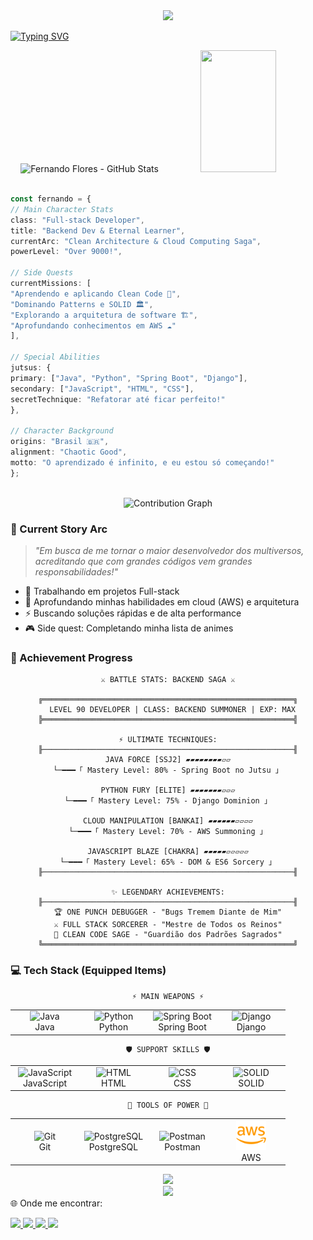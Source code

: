 <!-- Banner Superior -->
<div align="center">
  <img
    src="https://capsule-render.vercel.app/api?type=rect&color=gradient&customColorList=24&height=120&section=header&text=✧%20SACRED%20REALM%20OF%20CODING%20✧&fontSize=30&fontColor=fff&animation=twinkling&stroke=fff&strokeWidth=2" />
</div>

<!-- Typing SVG -->
[![Typing
SVG](https://readme-typing-svg.herokuapp.com/?color=6FA4FC&size=35&center=true&vCenter=true&width=1000&lines=HELLO+WORLD!+Eu+sou+Fernando+Flores!;Desenvolvedor+Backend+e+Full-stack+⚡;Eterno+aprendiz+de+tecnologia+👨‍💻;Seja+bem-vindo+ao+meu+perfil!+👾)](https://git.io/typing-svg)

<!-- GitHub Status e Top Langs -->
<div align="center">
  <img width="49%" height="195px"
    src="https://github-readme-stats.vercel.app/api?username=FernandoAurelius&show_icons=true&count_private=true&hide_border=true&title_color=6FA4FC&icon_color=6FA4FC&text_color=c9d1d9&bg_color=0d1117"
    alt="Fernando Flores - GitHub Stats" />
  <img width="49%" height="195px"
    src="https://github-readme-stats.vercel.app/api/top-langs/?username=FernandoAurelius&layout=compact&hide_border=true&title_color=6FA4FC&text_color=c9d1d9&bg_color=0d1117" />
</div>

<br />

```typescript
const fernando = {
// Main Character Stats
class: "Full-stack Developer",
title: "Backend Dev & Eternal Learner",
currentArc: "Clean Architecture & Cloud Computing Saga",
powerLevel: "Over 9000!",

// Side Quests
currentMissions: [
"Aprendendo e aplicando Clean Code 🧹",
"Dominando Patterns e SOLID 🏛️",
"Explorando a arquitetura de software 🏗️",
"Aprofundando conhecimentos em AWS ☁️"
],

// Special Abilities
jutsus: {
primary: ["Java", "Python", "Spring Boot", "Django"],
secondary: ["JavaScript", "HTML", "CSS"],
secretTechnique: "Refatorar até ficar perfeito!"
},

// Character Background
origins: "Brasil 🇧🇷",
alignment: "Chaotic Good",
motto: "O aprendizado é infinito, e eu estou só começando!"
};
```

<br/>

<div align="center"> <img
    src="https://github-readme-activity-graph.vercel.app/graph?username=FernandoAurelius&theme=react-dark&hide_border=true&area=true"
    alt="Contribution Graph" /> 
</div>

### 🎯 Current Story Arc

> *"Em busca de me tornar o maior desenvolvedor dos multiversos, acreditando que com grandes códigos vem grandes responsabilidades!"*

- 🔭 Trabalhando em projetos Full-stack
- 🌱 Aprofundando minhas habilidades em cloud (AWS) e arquitetura
- ⚡ Buscando soluções rápidas e de alta performance
- 🎮 Side quest: Completando minha lista de animes



### 🌟 Achievement Progress

<div align="center">

```plaintext
⚔️ BATTLE STATS: BACKEND SAGA ⚔️

╔════════════════════════════════════════════════════════╗
  LEVEL 90 DEVELOPER | CLASS: BACKEND SUMMONER | EXP: MAX
╠════════════════════════════════════════════════════════╣

⚡ ULTIMATE TECHNIQUES:
╟────────────────────────────────────────────────────────╢
JAVA FORCE [SSJ2] ▰▰▰▰▰▰▰▰▱▱
└─━━━「 Mastery Level: 80% - Spring Boot no Jutsu 」

PYTHON FURY [ELITE] ▰▰▰▰▰▰▰▱▱▱
└─━━━「 Mastery Level: 75% - Django Dominion 」

CLOUD MANIPULATION [BANKAI] ▰▰▰▰▰▰▱▱▱▱
└─━━━「 Mastery Level: 70% - AWS Summoning 」

JAVASCRIPT BLAZE [CHAKRA] ▰▰▰▰▰▱▱▱▱▱
└─━━━「 Mastery Level: 65% - DOM & ES6 Sorcery 」
╟────────────────────────────────────────────────────────╢

✨ LEGENDARY ACHIEVEMENTS:
╟────────────────────────────────────────────────────────╢
🏆 ONE PUNCH DEBUGGER - "Bugs Tremem Diante de Mim"
⚔️ FULL STACK SORCERER - "Mestre de Todos os Reinos"
📜 CLEAN CODE SAGE - "Guardião dos Padrões Sagrados"
╚════════════════════════════════════════════════════════╝
```

</div>

### 💻 Tech Stack (Equipped Items)
<div align="center">

  ```plaintext
  ⚡ MAIN WEAPONS ⚡
  ```
  <table>
    <tr>
      <td align="center" width="96"> <img
          src="https://cdn.jsdelivr.net/gh/devicons/devicon/icons/java/java-original.svg" width="48" height="48"
          alt="Java" /> <br>Java </td>
      <td align="center" width="96"> <img
          src="https://cdn.jsdelivr.net/gh/devicons/devicon/icons/python/python-original.svg" width="48" height="48"
          alt="Python" /> <br>Python </td>
      <td align="center" width="96"> <img
          src="https://cdn.jsdelivr.net/gh/devicons/devicon/icons/spring/spring-original.svg" width="48" height="48"
          alt="Spring Boot" /> <br>Spring Boot </td>
      <td align="center" width="96"> <img
          src="https://cdn.jsdelivr.net/gh/devicons/devicon/icons/django/django-plain.svg" width="48" height="48"
          alt="Django" /> <br>Django </td>
    </tr>
  </table>

  ```plaintext
  🛡️ SUPPORT SKILLS 🛡️
  ```

  <table>
    <tr>
      <td align="center" width="96"> <img
          src="https://cdn.jsdelivr.net/gh/devicons/devicon/icons/javascript/javascript-original.svg" width="48"
          height="48" alt="JavaScript" /> <br>JavaScript </td>
      <td align="center" width="96"> <img
          src="https://cdn.jsdelivr.net/gh/devicons/devicon/icons/html5/html5-original.svg" width="48" height="48"
          alt="HTML" /> <br>HTML </td>
      <td align="center" width="96"> <img
          src="https://cdn.jsdelivr.net/gh/devicons/devicon/icons/css3/css3-original.svg" width="48" height="48"
          alt="CSS" /> <br>CSS </td>
      <td align="center" width="96"> <img src="https://img.shields.io/badge/-SOLID-000?style=flat&logoColor=white"
          width="60" height="28" alt="SOLID" /> <br>SOLID </td>
    </tr>
  </table>

  ```
  🔧 TOOLS OF POWER 🔧
  ```

  <table>
    <tr>
      <td align="center" width="96"> <img src="https://cdn.jsdelivr.net/gh/devicons/devicon/icons/git/git-original.svg"
          width="48" height="48" alt="Git" /> <br>Git </td>
      <td align="center" width="96"> <img
          src="https://cdn.jsdelivr.net/gh/devicons/devicon/icons/postgresql/postgresql-original.svg" width="48"
          height="48" alt="PostgreSQL" /> <br>PostgreSQL </td>
      <td align="center" width="96"> <img
          src="https://cdn.jsdelivr.net/gh/devicons/devicon/icons/postman/postman-original.svg" width="48" height="48"
          alt="Postman" /> <br>Postman </td>
      <td align="center" width="96"> <img
          src="https://github.com/devicons/devicon/blob/v2.16.0/icons/amazonwebservices/amazonwebservices-plain-wordmark.svg"
          width="48" height="48" alt="AWS" /> <br>AWS </td>
    </tr>
  </table>
</div> <!-- Banner Inferior -->
<div align="center"> <img
    src="https://capsule-render.vercel.app/api?type=transparent&height=60&text=root%40dev:~%24%20./initialize_developer.sh&fontColor=6FA4FC&fontSize=25&animation=fadeIn" />
</div>
<div align="center"> <img
    src="https://capsule-render.vercel.app/api?type=soft&color=0:0d1117,100:6FA4FC&height=60&section=header&text=✦%20DEVELOPER%20LOADED%20[▰▰▰▰▰▰▰▰▰▱]%2098%%20✦&fontSize=20&animation=blinking&fontColor=fff" />
</div>
🌐 Onde me encontrar:
<p align="left"> <a href="mailto:miguelfernandoaurelius@gmail.com"> <img
      src="https://img.shields.io/badge/-Gmail-gray?style=flat-square&labelColor=white&logo=gmail&logoColor=gray" />
  </a> <a href="https://discord.gg/flowers._" alt="Discord"> <img
      src="https://img.shields.io/badge/-Discord-gray?style=flat-square&labelColor=gray&logo=discord&logoColor=white" />
  </a> <a href="https://twitter.com/_floresdev" alt="Twitter"> <img
      src="https://img.shields.io/badge/-Twitter-gray?style=flat-square&labelColor=gray&logo=twitter&logoColor=white" />
  </a> <a href="https://www.linkedin.com/in/fernando-flores-4049ab298/" alt="LinkedIn"> <img
      src="https://img.shields.io/badge/-Linkedin-gray?style=flat-square&labelColor=gray&logo=linkedin&logoColor=white" />
  </a> </p>
